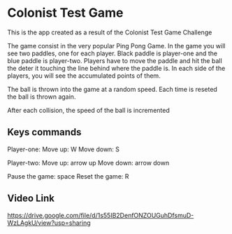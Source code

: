 # Colonist Test Game
This is the app created as a result of the Colonist Test Game Challenge

The game consist in the very popular Ping Pong Game.
In the game you will see two paddles, one for each player. Black paddle is player-one and the blue paddle is player-two.
Players have to move the paddle and hit the ball the deter it touching the line behind where the paddle is.
In each side of the players, you will see the accumulated points of them.

The ball is thrown into the game at a random speed. Each time is reseted the ball is thrown again.

After each collision, the speed of the ball is incremented

## Keys commands
Player-one:
Move up: W
Move down: S

Player-two:
Move up: arrow up
Move down: arrow down

Pause the game: space
Reset the game: R


## Video Link
https://drive.google.com/file/d/1s55IB2DenfONZOUGuhDfsmuD-WzLAgkU/view?usp=sharing